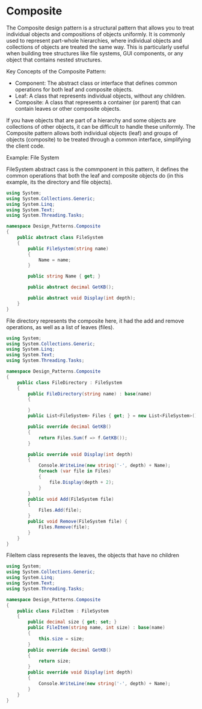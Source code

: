 # Composite

The Composite design pattern is a structural pattern that allows you to treat individual objects and compositions of objects uniformly. It is commonly used to represent part-whole hierarchies, where individual objects and collections of objects are treated the same way. This is particularly useful when building tree structures like file systems, GUI components, or any object that contains nested structures.

Key Concepts of the Composite Pattern:
- Component: The abstract class or interface that defines common operations for both leaf and composite objects.
- Leaf: A class that represents individual objects, without any children.
- Composite: A class that represents a container (or parent) that can contain leaves or other composite objects.

If you have objects that are part of a hierarchy and some objects are collections of other objects, it can be difficult to handle these uniformly. The Composite pattern allows both individual objects (leaf) and groups of objects (composite) to be treated through a common interface, simplifying the client code.

Example: File System

FileSystem abstract cass is the commponent in this pattern, it defines the common operations that both the leaf and composite objects do (in this example, its the directory and file objects).
```csharp
using System;
using System.Collections.Generic;
using System.Linq;
using System.Text;
using System.Threading.Tasks;

namespace Design_Patterns.Composite
{
    public abstract class FileSystem
    {
        public FileSystem(string name)
        {
            Name = name;
        }

        public string Name { get; }

        public abstract decimal GetKB();

        public abstract void Display(int depth);
    }
}
```

File directory represents the composite here, it had the add and remove operations, as well as a list of leaves (files).

```csharp
using System;
using System.Collections.Generic;
using System.Linq;
using System.Text;
using System.Threading.Tasks;

namespace Design_Patterns.Composite
{
    public class FileDirectory : FileSystem
    {
        public FileDirectory(string name) : base(name)
        {

        }
        public List<FileSystem> Files { get; } = new List<FileSystem>();

        public override decimal GetKB()
        {
            return Files.Sum(f => f.GetKB());
        }

        public override void Display(int depth)
        {
            Console.WriteLine(new string('-', depth) + Name);
            foreach (var file in Files)
            {
                file.Display(depth + 2);
            }
        }
        public void Add(FileSystem file)
        {
            Files.Add(file);
        }
        public void Remove(FileSystem file) {
            Files.Remove(file);
        }
    }
}
```

FileItem class represents the leaves, the objects that have no children

```csharp
using System;
using System.Collections.Generic;
using System.Linq;
using System.Text;
using System.Threading.Tasks;

namespace Design_Patterns.Composite
{
    public class FileItem : FileSystem
    {
        public decimal size { get; set; }
        public FileItem(string name, int size) : base(name)
        {
            this.size = size;
        }
        public override decimal GetKB()
        {
            return size;
        }
        public override void Display(int depth)
        {
            Console.WriteLine(new string('-', depth) + Name);
        }
    }
}
```
